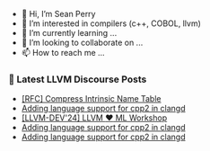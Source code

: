 - 👋 Hi, I’m Sean Perry
- 👀 I’m interested in compilers (c++, COBOL, llvm)
- 🌱 I’m currently learning ...
- 💞️ I’m looking to collaborate on ...
- 📫 How to reach me ...

<!---
s66perry/s66perry is a ✨ special ✨ repository because its `README.md` (this file) appears on your GitHub profile.
You can click the Preview link to take a look at your changes.
--->
### 📕 Latest LLVM Discourse Posts

<!-- DISCOURSE-LLVM:START -->
- [[RFC] Compress Intrinsic Name Table](https://discourse.llvm.org/t/rfc-compress-intrinsic-name-table/82412#post_16)
- [Adding language support for cpp2 in clangd](https://discourse.llvm.org/t/adding-language-support-for-cpp2-in-clangd/82434#post_8)
- [[LLVM-DEV&#39;24] LLVM :hearts: ML Workshop](https://discourse.llvm.org/t/llvm-dev24-llvm-ml-workshop/80646#post_2)
- [Adding language support for cpp2 in clangd](https://discourse.llvm.org/t/adding-language-support-for-cpp2-in-clangd/82434#post_7)
- [Adding language support for cpp2 in clangd](https://discourse.llvm.org/t/adding-language-support-for-cpp2-in-clangd/82434#post_6)
<!-- DISCOURSE-LLVM:END -->
